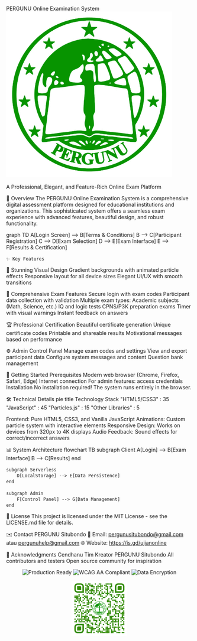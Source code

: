 PERGUNU Online Examination System
![PERGUNU Logo](https://raw.githubusercontent.com/pergunu/pergunusmart/main/assets/images/logo.png)

A Professional, Elegant, and Feature-Rich Online Exam Platform

🌟 Overview
The PERGUNU Online Examination System is a comprehensive digital assessment platform designed for educational institutions and organizations. This sophisticated system offers a seamless exam experience with advanced features, beautiful design, and robust functionality.

graph TD
    A[Login Screen] --> B[Terms & Conditions]
    B --> C[Participant Registration]
    C --> D[Exam Selection]
    D --> E[Exam Interface]
    E --> F[Results & Certification]


    ✨ Key Features
🎨 Stunning Visual Design
Gradient backgrounds with animated particle effects
Responsive layout for all device sizes
Elegant UI/UX with smooth transitions

📝 Comprehensive Exam Features
Secure login with exam codes
Participant data collection with validation
Multiple exam types:
Academic subjects (Math, Science, etc.)
IQ and logic tests
CPNS/P3K preparation exams
Timer with visual warnings
Instant feedback on answers

🏆 Professional Certification
Beautiful certificate generation
Unique certificate codes
Printable and shareable results
Motivational messages based on performance

⚙️ Admin Control Panel
Manage exam codes and settings
View and export participant data
Configure system messages and content
Question bank management

🚀 Getting Started
Prerequisites
Modern web browser (Chrome, Firefox, Safari, Edge)
Internet connection
For admin features: access credentials
Installation
No installation required! The system runs entirely in the browser.

🛠️ Technical Details
pie
    title Technology Stack
    "HTML5/CSS3" : 35
    "JavaScript" : 45
    "Particles.js" : 15
    "Other Libraries" : 5

Frontend: Pure HTML5, CSS3, and Vanilla JavaScript
Animations: Custom particle system with interactive elements
Responsive Design: Works on devices from 320px to 4K displays
Audio Feedback: Sound effects for correct/incorrect answers

📊 System Architecture
  flowchart TB
    subgraph Client
        A[Login] --> B[Exam Interface]
        B --> C[Results]
    end
    
    subgraph Serverless
        D[LocalStorage] --> E[Data Persistence]
    end
    
    subgraph Admin
        F[Control Panel] --> G[Data Management]
    end 

📜 License
This project is licensed under the MIT License - see the LICENSE.md file for details.

✉️ Contact
PERGUNU Situbondo
📧 Email: pergunusitubondo@gmail.com atau pergunuhelp@gmail.com
🌐 Website: https://is.gd/ujianonline

🙏 Acknowledgments
Cendhanu Tim Kreator PERGUNU Situbondo
All contributors and testers
Open source community for inspiration
    
<div align="center"> <img src="https://img.shields.io/badge/Status-Production%20Ready-brightgreen" alt="Production Ready"> <img src="https://img.shields.io/badge/Accessibility-WCAG%20AA%20Compliant-blue" alt="WCAG AA Compliant"> <img src="https://img.shields.io/badge/Security-Data%20Encryption%20Enabled-yellowgreen" alt="Data Encryption"> </div><p align="center"> <img src="https://raw.githubusercontent.com/pergunu/pergunusmart/main/assets/images/BARCODE.png" width="150" alt="PERGUNU Barcode"> </p>


